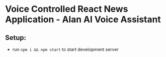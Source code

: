 # Voice Controlled React News Application - Alan AI Voice Assistant
 
## Setup:
- run ```npm i && npm start``` to start development server
